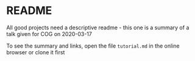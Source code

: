 # README
All good projects need a descriptive readme - this one is a summary of a talk given for COG on 2020-03-17

To see the summary and links, open the file `tutorial.md` in the online browser or clone it first